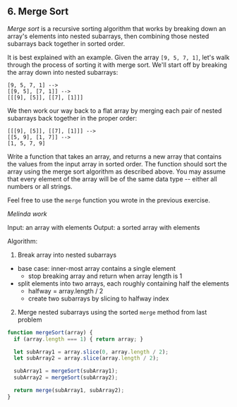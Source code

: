 ## 6. Merge Sort

*Merge sort* is a recursive sorting algorithm that works by breaking down an array's elements into nested subarrays, then combining those nested subarrays back together in sorted order. 

It is best explained with an example. Given the array `[9, 5, 7, 1]`, let's walk through the process of sorting it with merge sort. We'll start off by breaking the array down into nested subarrays:
```
[9, 5, 7, 1] -->
[[9, 5], [7, 1]] -->
[[[9], [5]], [[7], [1]]]
```
We then work our way back to a flat array by merging each pair of nested subarrays back together in the proper order:
```
[[[9], [5]], [[7], [1]]] -->
[[5, 9], [1, 7]] -->
[1, 5, 7, 9]
```
Write a function that takes an array, and returns a new array that contains the values from the input array in sorted order. The function should sort the array using the merge sort algorithm as described above. You may assume that every element of the array will be of the same data type -- either all numbers or all strings.

Feel free to use the `merge` function you wrote in the previous exercise.

*Melinda work*

Input: an array with elements
Output: a sorted array with elements

Algorithm:

1. Break array into nested subarrays
- base case: inner-most array contains a single element
  - stop breaking array and return when array length is 1
- split elements into two arrays, each roughly containing half the elements 
  - halfway = array.length / 2
  - create two subarrays by slicing to halfway index

2. Merge nested subarrays using the sorted `merge` method from last problem

``` js
function mergeSort(array) {
  if (array.length === 1) { return array; }

  let subArray1 = array.slice(0, array.length / 2);
  let subArray2 = array.slice(array.length / 2);

  subArray1 = mergeSort(subArray1);
  subArray2 = mergeSort(subArray2);

  return merge(subArray1, subArray2);
}
```

